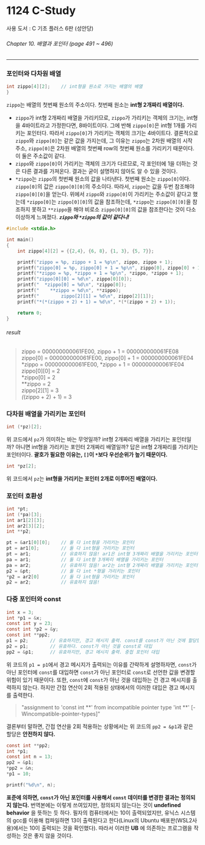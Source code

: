 # 1124 C-Study
사용 도서 : C 기초 플러스 6판 (성안당)

###### Chapter 10. 배열과 포인터 (page 491 ~ 496)
<hr>

### 포인터와 다차원 배열

```c
int zippo[4][2];    // int형을 원소로 가지는 배열의 배열
}
```

`zippo`는 배열의 첫번째 원소의 주소이다. 첫번째 원소는 __int형 2개짜리 배열이다.__ 
- `zippo`가 int형 2개짜리 배열을 가리키므로, `zippo`가 가리키는 객체의 크기는, int형을 4바이트라고 가정한다면, 8바이트이다. 그에 반해 `zippo[0]`은 int형 1개를 가리키는 포인터다. 따라서 `zippo[0]`가 가리키는 객체의 크기는 4바이트다. 결론적으로 `zippo`와 `zippo[0]`는 같은 값을 가지는데, 그 이유는 `zippo`는 2차원 배열의 시작 주소, `zippo[0]`은 2차원 배열의 첫번째 row의 첫번째 원소를 가리키기 때문이다. 이 둘은 주소값이 같다. 
- `zippo`와 `zippo[0]`이 가리키는 객체의 크기가 다르므로, 각 포인터에 1을 더하는 것은 다른 결과를 가져온다. 결과는 굳이 설명하지 않아도 알 수 있을 것이다.
- `*zippo`는 `zippo`의 첫번째 원소의 값을 나타낸다. 첫번째 원소는 `zippo[0]`이다. `zippo[0]`의 값은 `zippo[0][0]`의 주소이다. 따라서, `zippo`는 값을 두번 참조해야 `zippo[0][0]`을 얻는다. 위에서 `zippo`와 `zippo[0]`이 가리키는 주소값이 같다고 했는데 `*zippo[0]`는 `zippo[0][0]`의 값을 참조하는데, `*zippo`는 `zippo[0][0]`을 참조하지 못하고 `**zippo`을 해야 비로소 `zippo[0][0]`의 값을 참조한다는 것이 다소 이상하게 느껴졌다. __*`zippo`와 `*zippo`의 값이 같다니!*__

```c
#include <stdio.h>

int main()
{
    int zippo[4][2] = {{2,4}, {6, 8}, {1, 3}, {5, 7}};

    printf("zippo = %p, zippo + 1 = %p\n", zippo, zippo + 1);
    printf("zippo[0] = %p, zippo[0] + 1 = %p\n", zippo[0], zippo[0] + 1);
    printf("*zippo = %p, *zippo + 1 = %p\n", *zippo, *zippo + 1);
    printf("zippo[0][0] = %d\n", zippo[0][0]);
    printf("  *zippo[0] = %d\n", *zippo[0]);
    printf("    **zippo = %d\n", **zippo);
    printf("        zippo[2][1] = %d\n", zippo[2][1]);
    printf("*(*(zippo + 2) + 1) = %d\n", *(*(zippo + 2) + 1));

    return 0;
}
```

###### result
>zippo = 000000000061FE00, zippo + 1 = 000000000061FE08<br>
>zippo[0] = 000000000061FE00, zippo[0] + 1 = 000000000061FE04<br>
>*zippo = 000000000061FE00, *zippo + 1 = 000000000061FE04<br>
>zippo[0][0] = 2<br>
>  *zippo[0] = 2<br>
>    **zippo = 2<br>
>        zippo[2][1] = 3<br>
>*(*(zippo + 2) + 1) = 3<br>

### 다차원 배열을 가리키는 포인터

```c
int (*pz)[2];
```

위 코드에서 `pz`가 의미하는 바는 무엇일까? int형 2개짜리 배열을 가리키는 포인터일까? 아니면 int형을 가리키는 포인터 2개짜리 배열일까? 답은 int형 2개짜리를 가리키는 포인터이다. __괄호가 필요한 이유는, `[]`이 `*`보다 우선순위가 높기 때문이다.__ 

```c
int *pz[2];
```

위 코드에서 `pz`는 __int형을 가리키는 포인터 2개로 이루어진 배열이다.__

### 포인터 호환성

```c
int *pt;
int (*pa)[3];
int ar1[2][3];
int ar2[3][2];
int **p2;

pt = &ar1[0][0];    // 둘 다 int형을 가리키는 포인터
pt = ar1[0];        // 둘 다 int형을 가리키는 포인터
pt = ar1;           // 유효하지 않음! ar1은 int형 3개짜리 배열을 가리키는 포인터
pa = ar1;           // 둘 다 int형 3개짜리 배열을 가리키는 포인터
pa = ar2;           // 유효하지 않음! ar2는 int형 2개짜리 배열을 가리키는 포인터
p2 = &pt;           // 둘 다 int *형을 가리키는 포인터
*p2 = ar2[0]        // 둘 다 int형을 가리키는 포인터
p2 = ar2;           // 유효하지 않음!
```

### 다중 포인터와 const

```c
int x = 3;
int *p1 = &x;
const int y = 23;
const int *p2 = &y;
const int **pp2;
p1 = p2;        // 유효하지만, 경고 메시지 출력. const를 const가 아닌 것에 할당했기 때문
p2 = p1;        // 유효하다. const가 아닌 것을 const로 대입
pp2 = &p1;      // 유효하지만, 경고 메시지 출력. 중첩 포인터 대입
```

위 코드의 `p1 = p1`에서 경고 메시지가 출력되는 이유를 간략하게 설명하자면, `const`가 아닌 포인터에 `const`를 대입하면 `const`가 아닌 포인터로 `const`로 선언한 값을 변경할 위험이 있기 때문이다. 또한, `const`에 `const`가 아닌 것을 대입하는 건 경고 메시지를 출력하지 않는다. 하지만 간접 연산이 2회 적용된 상태에서의 이러한 대입은 경고 메시지를 출력한다.<br>

>"assignment to 'const int **' from incompatible pointer type 'int **' [-Wincompatible-pointer-types]"<br>

결론부터 말하면, 간접 연산을 2회 적용하는 상황에서는 위 코드의 `pp2 = &p1`과 같은 할당은 __안전하지 않다.__ 

```c
const int **pp2;
int *p1;
const int n = 13;
pp2 = &p1;
*pp2 = &n;
*p1 = 10;

printf("%d\n", n);
```

__표준에 의하면, `const`가 아닌 포인터를 사용해서 `const` 데이터를 변경한 결과는 정의되지 않는다.__ 번역본에는 이렇게 쓰여있지만, 정의되지 않는다는 것이 __undefined behavior__ 을 뜻하는 듯 하다. 필자의 컴퓨터에서는 10이 출력되었지만, 유닉스 시스템의 gcc를 이용해 컴파일하면 13이 출력된다고 한다(Linux의 Ubuntu 배포판(WSL2사용)에서는 10이 출력되는 것을 확인했다). 따라서 이러한 __UB__ 에 의존하는 프로그램을 작성하는 것은 좋지 않을 것이다.